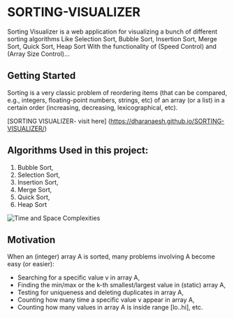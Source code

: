 # SORTING-VISUALIZER
Sorting Visualizer is a web application for visualizing a bunch of different sorting algorithms Like Selection Sort, Bubble Sort, Insertion Sort, Merge Sort, Quick Sort, Heap Sort With the functionality of (Speed Control) and (Array Size Control)...

## Getting Started
Sorting is a very classic problem of reordering items (that can be compared, e.g., integers, floating-point numbers, strings, etc) of an array (or a list) in a certain order (increasing, decreasing, lexicographical, etc).

[SORTING VISUALIZER- visit here] (https://dharanaesh.github.io/SORTING-VISUALIZER/)

## Algorithms Used in this project:

   1. Bubble Sort,
   2. Selection Sort,
   3. Insertion Sort,
   4. Merge Sort,
   5. Quick Sort,
   6. Heap Sort

![Time and Space Complexities](https://dharanaesh.github.com/assets/Complexity_analysis.jpg)

## Motivation
When an (integer) array A is sorted, many problems involving A become easy (or easier):

* Searching for a specific value v in array A,
* Finding the min/max or the k-th smallest/largest value in (static) array A,
* Testing for uniqueness and deleting duplicates in array A,
* Counting how many time a specific value v appear in array A,
* Counting how many values in array A is inside range [lo..hi], etc.


